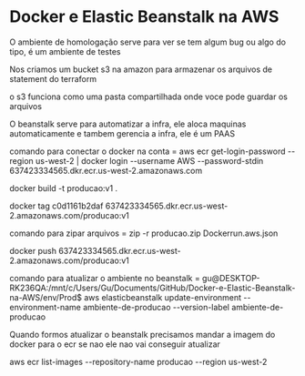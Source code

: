 # Docker e Elastic Beanstalk na AWS
 
O ambiente de homologação serve para ver se tem algum bug ou algo do tipo, é um ambiente de testes


Nos criamos um bucket s3 na amazon para armazenar os arquivos de statement do terraform

o s3 funciona como uma pasta compartilhada onde voce pode guardar os arquivos


O beanstalk serve para automatizar a infra, ele aloca maquinas automaticamente e tambem gerencia a infra, ele é um PAAS



comando para conectar o docker na conta = aws ecr get-login-password --region us-west-2 | docker login --username AWS --password-stdin 637423334565.dkr.ecr.us-west-2.amazonaws.com





docker build -t producao:v1 .

docker tag c0d1161b2daf 637423334565.dkr.ecr.us-west-2.amazonaws.com/producao:v1


comando para zipar arquivos = zip -r producao.zip Dockerrun.aws.json

 docker push 637423334565.dkr.ecr.us-west-2.amazonaws.com/producao:v1


comando para atualizar o ambiente no beanstalk = gu@DESKTOP-RK236QA:/mnt/c/Users/Gu/Documents/GitHub/Docker-e-Elastic-Beanstalk-na-AWS/env/Prod$ aws elasticbeanstalk update-environment --environment-name ambiente-de-producao --version-label ambiente-de-producao


Quando formos atualizar o beanstalk precisamos mandar a imagem do docker para o ecr se nao ele nao vai conseguir atualizar 


aws ecr list-images --repository-name producao --region us-west-2 
